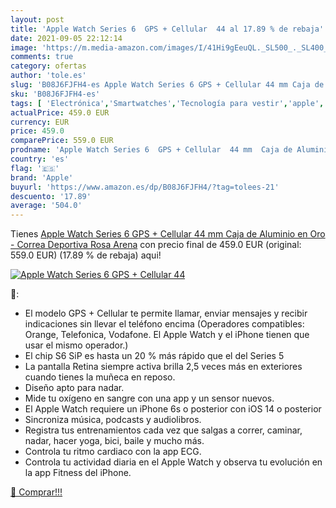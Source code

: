 ```yaml
---
layout: post
title: 'Apple Watch Series 6  GPS + Cellular  44 al 17.89 % de rebaja'
date: 2021-09-05 22:12:14
image: 'https://m.media-amazon.com/images/I/41Hi9gEeuQL._SL500_._SL400_.jpg'
comments: true
category: ofertas
author: 'tole.es'
slug: 'B08J6FJFH4-es Apple Watch Series 6 GPS + Cellular 44 mm Caja de Aluminio...'
sku: 'B08J6FJFH4-es'
tags: [ 'Electrónica','Smartwatches','Tecnología para vestir','apple', ]
actualPrice: 459.0 EUR
currency: EUR
price: 459.0
comparePrice: 559.0 EUR
prodname: 'Apple Watch Series 6  GPS + Cellular  44 mm  Caja de Aluminio en Oro - Correa Deportiva Rosa Arena'
country: 'es'
flag: '🇪🇸'
brand: 'Apple'
buyurl: 'https://www.amazon.es/dp/B08J6FJFH4/?tag=tolees-21'
descuento: '17.89'
average: '504.0'
---
```


Tienes [Apple Watch Series 6  GPS + Cellular  44 mm  Caja de Aluminio en Oro - Correa Deportiva Rosa Arena](https://www.amazon.es/dp/B08J6FJFH4/?tag=tolees-21) con precio final de  459.0 EUR (original: 559.0 EUR) (17.89 %  de rebaja) aqui!

[![Apple Watch Series 6  GPS + Cellular  44](https://m.media-amazon.com/images/I/41Hi9gEeuQL._SL500_._SL400_.jpg)](https://www.amazon.es/dp/B08J6FJFH4/?tag=tolees-21)

🔎:

- El modelo GPS + Cellular te permite llamar, enviar mensajes y recibir indicaciones sin llevar el teléfono encima (Operadores compatibles: Orange, Telefonica, Vodafone. El Apple Watch y el iPhone tienen que usar el mismo operador.)
- El chip S6 SiP es hasta un 20 % más rápido que el del Series 5
- La pantalla Retina siempre activa brilla 2,5 veces más en exteriores cuando tienes la muñeca en reposo.
- Diseño apto para nadar.
- Mide tu oxígeno en sangre con una app y un sensor nuevos.
- El Apple Watch requiere un iPhone 6s o posterior con iOS 14 o posterior
- Sincroniza música, podcasts y audiolibros.
- Registra tus entrenamientos cada vez que salgas a correr, caminar, nadar, hacer yoga, bici, baile y mucho más.
- Controla tu ritmo cardiaco con la app ECG.
- Controla tu actividad diaria en el Apple Watch y observa tu evolución en la app Fitness del iPhone.

[🛒 Comprar!!!](https://www.amazon.es/dp/B08J6FJFH4/?tag=tolees-21)
